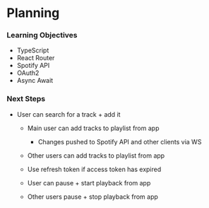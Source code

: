 # Planning

### Learning Objectives
- TypeScript
- React Router
- Spotify API
- OAuth2
- Async Await

### Next Steps
- User can search for a track + add it
  - Main user can add tracks to playlist from app
    - Changes pushed to Spotify API and other clients via WS
  - Other users can add tracks to playlist from app

  - Use refresh token if access token has expired

  - User can pause + start playback from app
  - Other users pause + stop playback from app